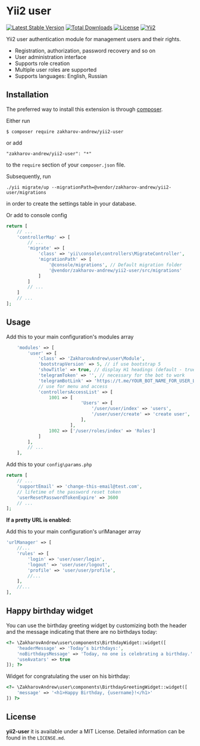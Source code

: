 # Yii2 user

[![Latest Stable Version](https://poser.pugx.org/zakharov-andrew/yii2-user/v/stable)](https://packagist.org/packages/zakharov-andrew/yii2-user)
[![Total Downloads](https://poser.pugx.org/zakharov-andrew/yii2-user/downloads)](https://packagist.org/packages/zakharov-andrew/yii2-user)
[![License](https://poser.pugx.org/zakharov-andrew/yii2-user/license)](https://packagist.org/packages/zakharov-andrew/yii2-user)
[![Yii2](https://img.shields.io/badge/Powered_by-Yii_Framework-green.svg?style=flat)](http://www.yiiframework.com/)

Yii2 user authentication module for management users and their rights.

- Registration, authorization, password recovery and so on
- User administration interface
- Supports role creation
- Multiple user roles are supported
- Supports languages: English, Russian

## Installation

The preferred way to install this extension is through [composer](http://getcomposer.org/download/).

Either run

```
$ composer require zakharov-andrew/yii2-user
```
or add

```
"zakharov-andrew/yii2-user": "*"
```

to the ```require``` section of your ```composer.json``` file.

Subsequently, run

```
./yii migrate/up --migrationPath=@vendor/zakharov-andrew/yii2-user/migrations
```

in order to create the settings table in your database.

Or add to console config

```php
return [
    // ...
    'controllerMap' => [
        // ...
        'migrate' => [
            'class' => 'yii\console\controllers\MigrateController',
            'migrationPath' => [
                '@console/migrations', // Default migration folder
                '@vendor/zakharov-andrew/yii2-user/src/migrations'
            ]
        ]
        // ...
    ]
    // ...
];
```

## Usage

Add this to your main configuration's modules array

```php
    'modules' => [
        'user' => [
            'class' => 'ZakharovAndrew\user\Module',
            'bootstrapVersion' => 5, // if use bootstrap 5
            'showTitle' => true, // display H1 headings (default - true)
            'telegramToken' => '', // necessary for the bot to work
            'telegramBotLink' => 'https://t.me/YOUR_BOT_NAME_FOR_USER_LINK', //change!
            // use for menu and access
            'controllersAccessList' => [
                1001 => [
                            'Users' => [
                                '/user/user/index' => 'users',
                                '/user/user/create' => 'create user',
                            ],
                        ], 
                1002 => ['/user/roles/index' => 'Roles']
            ]
        ],
        // ...
    ],
```

Add this to your ```config\params.php```

```php
return [
    // ...
    'supportEmail' => 'change-this-email@test.com',
    // lifetime of the password reset token
    'userResetPasswordTokenExpire' => 3600
    // ...
];
```

**If a pretty URL is enabled:**

Add this to your main configuration's urlManager array

```php
'urlManager' => [
    //...
    'rules' => [
        'login' => 'user/user/login',
        'logout' => 'user/user/logout',
        'profile' => 'user/user/profile',
        //...
    ],
    //...
],
```

## Happy birthday widget

You can use the birthday greeting widget by customizing both the header and the message indicating that there are no birthdays today:

```php
<?= \ZakharovAndrew\user\components\BirthdayWidget::widget([
    'headerMessage' => 'Today’s birthdays:',
    'noBirthdaysMessage' => 'Today, no one is celebrating a birthday.' // or empty
    'useAvatars' => true
]); ?>
```

Widget for congratulating the user on his birthday:

```php
<?= \ZakharovAndrew\user\components\BirthdayGreetingWidget::widget([
    'message' => '<h1>Happy Birthday, {username}!</h1>'
]) ?>
```

## License

**yii2-user** it is available under a MIT License. Detailed information can be found in the `LICENSE.md`.
